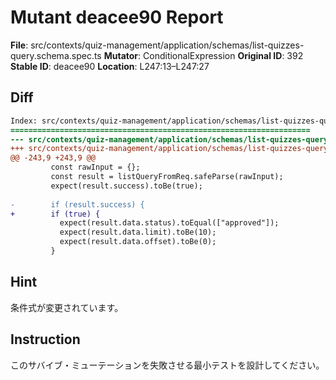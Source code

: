 # Mutant deacee90 Report

**File**: src/contexts/quiz-management/application/schemas/list-quizzes-query.schema.spec.ts
**Mutator**: ConditionalExpression
**Original ID**: 392
**Stable ID**: deacee90
**Location**: L247:13–L247:27

## Diff

```diff
Index: src/contexts/quiz-management/application/schemas/list-quizzes-query.schema.spec.ts
===================================================================
--- src/contexts/quiz-management/application/schemas/list-quizzes-query.schema.spec.ts	original
+++ src/contexts/quiz-management/application/schemas/list-quizzes-query.schema.spec.ts	mutated #392
@@ -243,9 +243,9 @@
         const rawInput = {};
         const result = listQueryFromReq.safeParse(rawInput);
         expect(result.success).toBe(true);
 
-        if (result.success) {
+        if (true) {
           expect(result.data.status).toEqual(["approved"]);
           expect(result.data.limit).toBe(10);
           expect(result.data.offset).toBe(0);
         }
```

## Hint

条件式が変更されています。

## Instruction

このサバイブ・ミューテーションを失敗させる最小テストを設計してください。
